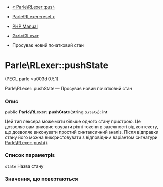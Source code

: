 - [« Parle\RLexer::push](parle-rlexer.push.md)
- [Parle\RLexer::reset »](parle-rlexer.reset.md)

- [PHP Manual](index.md)
- [Parle\RLexer](class.parle-rlexer.md)
- Просуває новий початковий стан

# Parle\RLexer::pushState

(PECL parle \>u003d 0.5.1)

Parle\RLexer::pushState — Просуває новий початковий стан

### Опис

public **Parle\RLexer::pushState**(string `$state`): int

Цей тип лексера може мати більше одного стану пристрою. Це
дозволяє вам використовувати різні токени в залежності від контексту, що
дозволяє виконувати простий синтаксичний аналіз. Після відправки
стану його можна використовувати з відповідним варіантом сигнатури
[Parle\RLexer::push()](parle-rlexer.push.md).

### Список параметрів

`state`
Назва стану

### Значення, що повертаються
